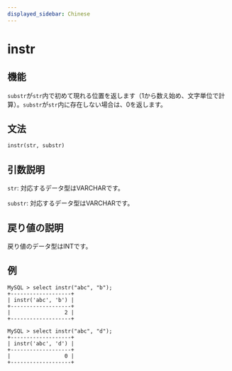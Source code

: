 ```yaml
---
displayed_sidebar: Chinese
---
```


# instr

## 機能

`substr`が`str`内で初めて現れる位置を返します（1から数え始め、文字単位で計算）。`substr`が`str`内に存在しない場合は、0を返します。

## 文法

```Haskell
instr(str, substr)
```

## 引数説明

`str`: 対応するデータ型はVARCHARです。

`substr`: 対応するデータ型はVARCHARです。

## 戻り値の説明

戻り値のデータ型はINTです。

## 例

```Plain Text
MySQL > select instr("abc", "b");
+-------------------+
| instr('abc', 'b') |
+-------------------+
|                 2 |
+-------------------+

MySQL > select instr("abc", "d");
+-------------------+
| instr('abc', 'd') |
+-------------------+
|                 0 |
+-------------------+
```
